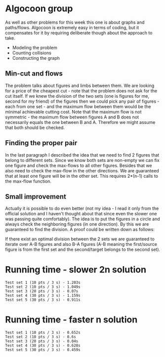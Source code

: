 # Algocoon group
As well as other problems for this week this one is about graphs and paths/flows. Algocoon is extremely easy in terms of coding, but it compensates for it by requiring deliberate though about the approach to take.
- Modeling the problem
- Counting collisions 
- Constructing the graph

## Min-cut and flows
The problem talks about figures and limbs between them. We are looking for a price of the cheapest cut - note that the problem does not ask for the cut itself. If we knew the division of the two sets (one is figures for me, second for my friend) of the figures then we could pick any pair of figures - each from one set - and the maximum flow between them would be the minimal achievable cutting cost. Note that the maximum flow is not symmetric - the maximum flow between figures A and B does not necessarily equals the one between B and A. Therefore we might assume that both should be checked.

## Finding the proper pair
In the last paragraph I described the idea that we need to find 2 figures that belong to different sets. Since we know both sets are non-empty we can fix one figure and check the max-flows to all other figures. Besides that we also need to check the max-flow in the other directions. We are guaranteed that at least one figure will be in the other set.  This requires 2\*(n-1) calls to the max-flow function.

## Small improvement
Actually it is possible to do even better (not my idea - I read it only from the official solution and I haven't thought about that since even the slower one was passing quite comfortably). The idea is to put the figures in a circle and always check the neighboring figures (in one direction). By this we are guaranteed to find the division. A proof could be written down as follows:

If there exist an optimal division between the 2 sets we are guaranteed to iterate over A-B figures and also B-A figures (A-B meaning the first/source figure is from the first set and the second/target belongs to the second set).

# Running time - slower 2n solution
    Test set 1 (10 pts / 3 s) - 1.203s
    Test set 2 (10 pts / 3 s) - 1.049s
    Test set 3 (20 pts / 3 s) - 0.07s
    Test set 4 (30 pts / 3 s) - 1.159s
    Test set 5 (30 pts / 3 s) - 0.911s

# Running time - faster n solution
    Test set 1 (10 pts / 3 s) - 0.652s
    Test set 2 (10 pts / 3 s) - 0.6s
    Test set 3 (20 pts / 3 s) - 0.04s
    Test set 4 (30 pts / 3 s) - 0.628s
    Test set 5 (30 pts / 3 s) - 0.459s
